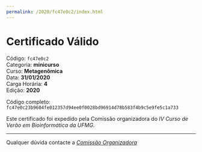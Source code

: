 ```yaml
---
permalink: /2020/fc47e0c2/index.html
---
```


# Certificado Válido

Código: `fc47e0c2`<br>
Categoria: **minicurso**<br>
Curso: **Metagenômica**<br>
Data: **31/01/2020**<br>
Carga Horária: **4**<br>
Edição: **2020**<br>


Código completo: `fc47e0c23b9604fe012357d94ee0f0028bd96914d78b583f4b9c5e9fe5c1a733`


Este certificado foi expedido pela Comissão organizadora do *IV Curso de Verão em Bioinformática da UFMG*.

----

Qualquer dúvida contacte a [_Comissão Organizadora_](<mailto:cursobioinfoufmg@gmail.com$subject=[Certificados]>)

